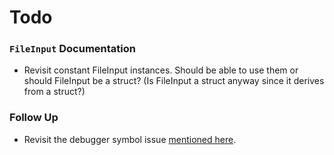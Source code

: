 Todo
====

### `FileInput` Documentation
- Revisit constant FileInput instances. Should be able to use them or should FileInput be a struct? (Is FileInput a struct anyway since it derives from a struct?)

### Follow Up
- Revisit the debugger symbol issue [mentioned here](https://devforums.apple.com/message/1023288#1023288).
